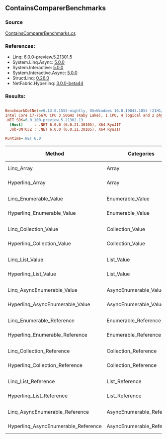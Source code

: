 ﻿## ContainsComparerBenchmarks

### Source
[ContainsComparerBenchmarks.cs](../NetFabric.Hyperlinq.Benchmarks/Benchmarks/ContainsComparerBenchmarks.cs)

### References:
- Linq: 6.0.0-preview.5.21301.5
- System.Linq.Async: [5.0.0](https://www.nuget.org/packages/System.Linq.Async/5.0.0)
- System.Interactive: [5.0.0](https://www.nuget.org/packages/System.Interactive/5.0.0)
- System.Interactive.Async: [5.0.0](https://www.nuget.org/packages/System.Interactive.Async/5.0.0)
- StructLinq: [0.26.0](https://www.nuget.org/packages/StructLinq/0.26.0)
- NetFabric.Hyperlinq: [3.0.0-beta44](https://www.nuget.org/packages/NetFabric.Hyperlinq/3.0.0-beta44)

### Results:
``` ini

BenchmarkDotNet=v0.13.0.1555-nightly, OS=Windows 10.0.19043.1055 (21H1/May2021Update)
Intel Core i7-7567U CPU 3.50GHz (Kaby Lake), 1 CPU, 4 logical and 2 physical cores
.NET SDK=6.0.100-preview.5.21302.13
  [Host]     : .NET 6.0.0 (6.0.21.30105), X64 RyuJIT
  Job-UNTOJZ : .NET 6.0.0 (6.0.21.30105), X64 RyuJIT

Runtime=.NET 6.0  

```
|                              Method |                Categories | Count |       Mean |   Error |  StdDev | Ratio |  Gen 0 | Gen 1 | Gen 2 | Allocated |
|------------------------------------ |-------------------------- |------ |-----------:|--------:|--------:|------:|-------:|------:|------:|----------:|
|                          Linq_Array |                     Array |   100 |   572.5 ns | 2.79 ns | 2.33 ns |  1.00 | 0.0153 |     - |     - |      32 B |
|                     Hyperlinq_Array |                     Array |   100 |   197.9 ns | 0.70 ns | 0.55 ns |  0.35 |      - |     - |     - |         - |
|                                     |                           |       |            |         |         |       |        |       |       |           |
|               Linq_Enumerable_Value |          Enumerable_Value |   100 |   793.3 ns | 4.90 ns | 4.34 ns |  1.00 | 0.0153 |     - |     - |      32 B |
|          Hyperlinq_Enumerable_Value |          Enumerable_Value |   100 |   281.1 ns | 1.73 ns | 1.54 ns |  0.35 |      - |     - |     - |         - |
|                                     |                           |       |            |         |         |       |        |       |       |           |
|               Linq_Collection_Value |          Collection_Value |   100 |   786.9 ns | 3.22 ns | 2.68 ns |  1.00 | 0.0153 |     - |     - |      32 B |
|          Hyperlinq_Collection_Value |          Collection_Value |   100 |   281.9 ns | 0.96 ns | 0.80 ns |  0.36 |      - |     - |     - |         - |
|                                     |                           |       |            |         |         |       |        |       |       |           |
|                     Linq_List_Value |                List_Value |   100 |   781.4 ns | 5.11 ns | 4.78 ns |  1.00 | 0.0153 |     - |     - |      32 B |
|                Hyperlinq_List_Value |                List_Value |   100 |   769.3 ns | 3.61 ns | 3.37 ns |  0.98 | 0.0153 |     - |     - |      32 B |
|                                     |                           |       |            |         |         |       |        |       |       |           |
|          Linq_AsyncEnumerable_Value |     AsyncEnumerable_Value |   100 | 1,720.2 ns | 3.38 ns | 3.16 ns |  1.00 | 0.0153 |     - |     - |      32 B |
|     Hyperlinq_AsyncEnumerable_Value |     AsyncEnumerable_Value |   100 |   933.5 ns | 1.89 ns | 1.67 ns |  0.54 |      - |     - |     - |         - |
|                                     |                           |       |            |         |         |       |        |       |       |           |
|           Linq_Enumerable_Reference |      Enumerable_Reference |   100 |   797.8 ns | 8.44 ns | 7.48 ns |  1.00 | 0.0153 |     - |     - |      32 B |
|      Hyperlinq_Enumerable_Reference |      Enumerable_Reference |   100 |   782.4 ns | 3.13 ns | 2.77 ns |  0.98 | 0.0153 |     - |     - |      32 B |
|                                     |                           |       |            |         |         |       |        |       |       |           |
|           Linq_Collection_Reference |      Collection_Reference |   100 |   781.4 ns | 3.37 ns | 3.15 ns |  1.00 | 0.0153 |     - |     - |      32 B |
|      Hyperlinq_Collection_Reference |      Collection_Reference |   100 |   787.2 ns | 3.71 ns | 3.29 ns |  1.01 | 0.0153 |     - |     - |      32 B |
|                                     |                           |       |            |         |         |       |        |       |       |           |
|                 Linq_List_Reference |            List_Reference |   100 |   787.1 ns | 2.73 ns | 2.42 ns |  1.00 | 0.0153 |     - |     - |      32 B |
|            Hyperlinq_List_Reference |            List_Reference |   100 |   774.0 ns | 6.55 ns | 5.47 ns |  0.98 | 0.0153 |     - |     - |      32 B |
|                                     |                           |       |            |         |         |       |        |       |       |           |
|      Linq_AsyncEnumerable_Reference | AsyncEnumerable_Reference |   100 | 1,728.8 ns | 3.36 ns | 2.81 ns |  1.00 | 0.0153 |     - |     - |      32 B |
| Hyperlinq_AsyncEnumerable_Reference | AsyncEnumerable_Reference |   100 | 1,720.0 ns | 5.65 ns | 5.28 ns |  0.99 | 0.0153 |     - |     - |      32 B |
